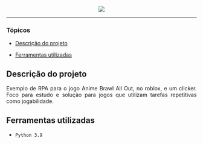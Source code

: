 <p align="center">
<img src="http://img.shields.io/static/v1?label=STATUS&message=%20Finalizado&color=GREEN&style=for-the-badge"/>
</p>

<hr>

### Tópicos 

- [Descrição do projeto](#descrição-do-projeto)

- [Ferramentas utilizadas](#ferramentas-utilizadas)

## Descrição do projeto 

<p align="justify">
Exemplo de RPA para o jogo Anime Brawl All Out, no roblox, e um clicker.
Foco para estudo e solução para jogos que utilizam tarefas repetitivas como jogabilidade.

## Ferramentas utilizadas

- ``Python 3.9``